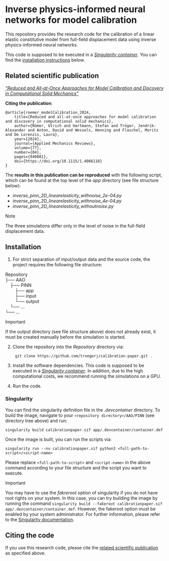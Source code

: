 # Inverse physics-informed neural networks for model calibration

This repository provides the research code for the calibration of a linear elastic constitutive model from full-field displacement data using inverse physics-informed neural networks.

This code is supposed to be executed in a [*Singularity container*](https://sylabs.io). You can find the [installation instructions](#installation) below.


## Related scientific publication

[*"Reduced and All-at-Once Approaches for Model Calibration and Discovery in Computational Solid Mechanics"*](https://doi.org/10.1115/1.4066118)

**Citing the publication**:
```
@article{roemer_modelCalibration_2024,
    title={Reduced and all-at-once approaches for model calibration and discovery in computational solid mechanics},
    author={Römer, Ulrich and Hartmann, Stefan and Tröger, Jendrik-Alexander and Anton, David and Wessels, Henning and Flaschel, Moritz and De Lorenzis, Laura},
    year={2024},
    journal={Applied Mechanics Reviews},
    volume={77},
    number={04},
    pages={040801},
    doi={https://doi.org/10.1115/1.4066118}
}
```

The **results in this publication can be reproduced** with the following script, which can be found at the top level of the *app* directory (see file structure below):
- *inverse_pinn_2D_linearelasticity_withnoise_2e-04.py* 
- *inverse_pinn_2D_linearelasticity_withnoise_4e-04.py* 
- *inverse_pinn_2D_linearelasticity_withoutnoise.py* 

> [!NOTE]
> The three simulations differ only in the level of noise in the full-field displacement data.



## Installation


1. For strict separation of input/output data and the source code, the project requires the following file structure:

Repository \
├── AAO \
&nbsp;&nbsp;&nbsp;&nbsp;├── PINN \
&nbsp;&nbsp;&nbsp;&nbsp;&nbsp;&nbsp;&nbsp;&nbsp;├── app \
&nbsp;&nbsp;&nbsp;&nbsp;&nbsp;&nbsp;&nbsp;&nbsp;├── input \
&nbsp;&nbsp;&nbsp;&nbsp;&nbsp;&nbsp;&nbsp;&nbsp;└── output \
&nbsp;&nbsp;&nbsp;&nbsp;└── ... \
└── ...

> [!IMPORTANT]
> If the output directory (see file structure above) does not already exist, it must be created manually before the simulation is started.

2. Clone the repository into the *Repository* directory via:

        git clone https://github.com/troegerj/calibration-paper.git .

3. Install the software dependencies. This code is supposed to be executed in a [*Singularity container*](#singularity). In addition, due to the high computational costs, we recommend running the simulations on a GPU. 

4. Run the code.


### Singularity

You can find the singularity definition file in the *.devcontainer* directory. To build the image, navigate to your `<repository directory>/AAO/PINN` (see directory tree above) and run:

    singularity build calibrationpaper.sif app/.devcontainer/container.def

Once the image is built, you can run the scripts via:

    singularity run --nv calibrationpaper.sif python3 <full-path-to-script>/<script-name>

Please replace `<full-path-to-script>` and `<script-name>` in the above command according to your file structure and the script you want to execute.

> [!IMPORTANT]
> You may have to use the *fakreroot* option of singularity if you do not have root rights on your system. In this case, you can try building the image by running the command `singularity build --fakeroot calibrationpaper.sif app/.devcontainer/container.def`. However, the fakeroot option must be enabled by your system administrator. For further information, please refer to the [Singularity documentation](https://sylabs.io/docs/).



## Citing the code


If you use this research code, please cite the [related scientific publication](#related-scientic-publication) as specified above.